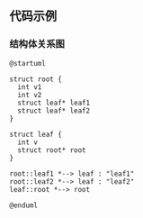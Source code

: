 







## 代码示例

###  结构体关系图

```puml
@startuml

struct root {
  int v1
  int v2
  struct leaf* leaf1
  struct leaf* leaf2
}

struct leaf {
  int v
  struct root* root
}

root::leaf1 *--> leaf : "leaf1"
root::leaf2 *--> leaf : "leaf2"
leaf::root *--> root

@enduml
```

